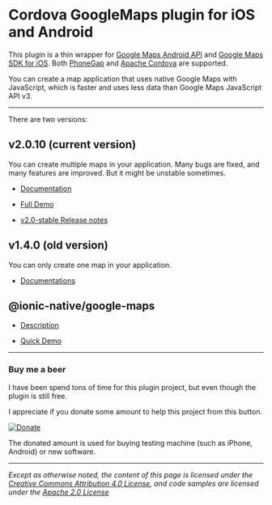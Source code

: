 Cordova GoogleMaps plugin for iOS and Android
==========================
This plugin is a thin wrapper for [Google Maps Android API](https://developers.google.com/maps/documentation/android/) and [Google Maps SDK for iOS](https://developers.google.com/maps/documentation/ios/).
Both [PhoneGap](http://phonegap.com/) and [Apache Cordova](http://cordova.apache.org/) are supported.

You can create a map application that uses native Google Maps with JavaScript, which is faster and uses less data than Google Maps JavaScript API v3.

----

There are two versions:

## v2.0.10 (current version)

You can create multiple maps in your application.
Many bugs are fixed, and many features are improved.
But it might be unstable sometimes.

- [Documentation](./v2.0.0/README.md)

- [Full Demo](https://github.com/mapsplugin/v2.0-demo)

- [v2.0-stable Release notes](./v2.0.0/ReleaseNotes/v2.0-stable/README.md)


## v1.4.0 (old version)

You can only create one map in your application.

- [Documentations](./v1.4.0/README.md)

## @ionic-native/google-maps

- [Description](./v2.0.0/ionic-native/README.md)

- [Quick Demo](https://github.com/mapsplugin/ionic-googlemaps-quickdemo)

-----

### Buy me a beer

I have been spend tons of time for this plugin project, but even though the plugin is still free.

I appreciate if you donate some amount to help this project from this button.

[![Donate](https://img.shields.io/badge/Donate-PayPal-green.svg)](https://www.paypal.com/cgi-bin/webscr?cmd=_donations&business=SQPLZJ672HJ9N&lc=US&item_name=cordova%2dgooglemaps%2dplugin&currency_code=USD&bn=PP%2dDonationsBF%3abtn_donate_SM%2egif%3aNonHosted)

The donated amount is used for buying testing machine (such as iPhone, Android) or new software.

----

*Except as otherwise noted, the content of this page is licensed under the [Creative Commons Attribution 4.0 License](LICENSES/CC-BY-4.0.md), and code samples are licensed under the [Apache 2.0 License](LICENSES/APACH-BY-2.0.md)*
